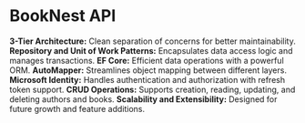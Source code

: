 # BookNest API

**3-Tier Architecture:** Clean separation of concerns for better maintainability.
**Repository and Unit of Work Patterns:** Encapsulates data access logic and manages transactions.
**EF Core:** Efficient data operations with a powerful ORM.
**AutoMapper:** Streamlines object mapping between different layers.
**Microsoft Identity:** Handles authentication and authorization with refresh token support.
**CRUD Operations:** Supports creation, reading, updating, and deleting authors and books.
**Scalability and Extensibility:** Designed for future growth and feature additions.

